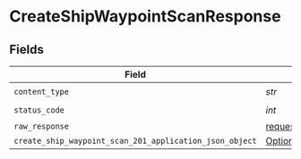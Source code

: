 # CreateShipWaypointScanResponse


## Fields

| Field                                                                                                                     | Type                                                                                                                      | Required                                                                                                                  | Description                                                                                                               |
| ------------------------------------------------------------------------------------------------------------------------- | ------------------------------------------------------------------------------------------------------------------------- | ------------------------------------------------------------------------------------------------------------------------- | ------------------------------------------------------------------------------------------------------------------------- |
| `content_type`                                                                                                            | *str*                                                                                                                     | :heavy_check_mark:                                                                                                        | N/A                                                                                                                       |
| `status_code`                                                                                                             | *int*                                                                                                                     | :heavy_check_mark:                                                                                                        | N/A                                                                                                                       |
| `raw_response`                                                                                                            | [requests.Response](https://requests.readthedocs.io/en/latest/api/#requests.Response)                                     | :heavy_minus_sign:                                                                                                        | N/A                                                                                                                       |
| `create_ship_waypoint_scan_201_application_json_object`                                                                   | [Optional[CreateShipWaypointScan201ApplicationJSON]](../../models/operations/createshipwaypointscan201applicationjson.md) | :heavy_minus_sign:                                                                                                        | Created                                                                                                                   |